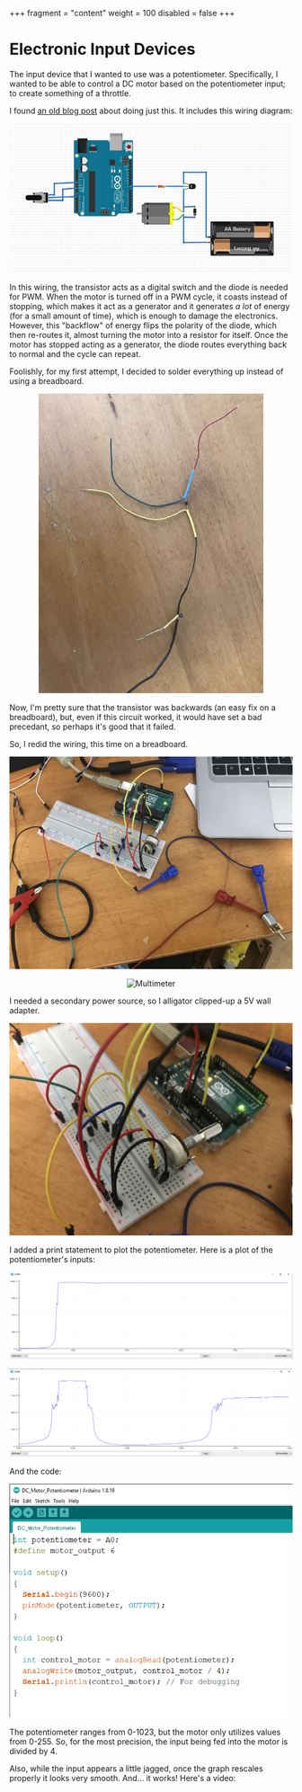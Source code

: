 +++
fragment = "content"
weight = 100
disabled = false
+++

# Electronic Input Devices

The input device that I wanted to use was a potentiometer. Specifically, I wanted to be able to control a DC motor based on the potentiometer input; to create something of a throttle.

I found [an old blog post](https://www.makersgeneration.net/single-post/2017/12/30/How-to-control-a-DC-motor-speed-with-a-Arduino-Uno-board-and-a-potentiometer) about doing just this. It includes this wiring diagram:

<p align="center">
<img src="Potentiometer-WiringDiagram.jpg" alt="Wiring diagram for controlling a DC motor with a potentiometer and arduino uno"/>
</p>

In this wiring, the transistor acts as a digital switch and the diode is needed for PWM. When the motor is turned off in a PWM cycle, it coasts instead of stopping, which makes it act as a generator and it generates *a lot* of energy (for a small amount of time), which is enough to damage the electronics. However, this "backflow" of energy flips the polarity of the diode, which then re-routes it, almost turning the motor into a resistor for itself. Once the motor has stopped acting as a generator, the diode routes everything back to normal and the cycle can repeat.

Foolishly, for my first attempt, I decided to solder everything up instead of using a breadboard.

<p align="center">
<img src="Potentiometer-SolderedWiring.jpeg" alt="Always test twice and solder once..." width=400/>
</p>

Now, I'm pretty sure that the transistor was backwards (an easy fix on a breadboard), but, even if this circuit worked, it would have set a bad precedant, so perhaps it's good that it failed.

So, I redid the wiring, this time on a breadboard.

<p align="center">
<img src="Potentiometer-BreadboardProperlyWiredOverview.jpg" alt="Overview" width=750/>
</p>

<p align="center">
<img src="" alt="Multimeter" width=750/>
</p>
I needed a secondary power source, so I alligator clipped-up a 5V wall adapter.

<p align="center">
<img src="Potentiometer-BreadboardProperlyWiredCloseup.jpg" alt="Closeup" width=750/>
</p>

I added a print statement to plot the potentiometer. Here is a plot of the potentiometer's inputs:

<p align="center">
<img src="Potentiometer-Plot1.png" alt="" width=/>
</p>

<p align="center">
<img src="Potentiometer-Plot2.png" alt="" width=/>
</p>

And the code:

<p align="center">
<img src="Potentiometer-Code.png" alt="" width=/>
</p>

The potentiometer ranges from 0-1023, but the motor only utilizes values from 0-255. So, for the most precision, the input being fed into the motor is divided by 4.

Also, while the input appears a little jagged, once the graph rescales properly it looks very smooth. And... it works! Here's a video: